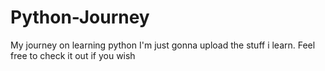 # Python-Journey
My journey on learning python
I'm just gonna upload the stuff i learn.
Feel free to check it out if you wish
